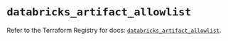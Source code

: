 # `databricks_artifact_allowlist`

Refer to the Terraform Registry for docs: [`databricks_artifact_allowlist`](https://registry.terraform.io/providers/databricks/databricks/1.51.0/docs/resources/artifact_allowlist).
